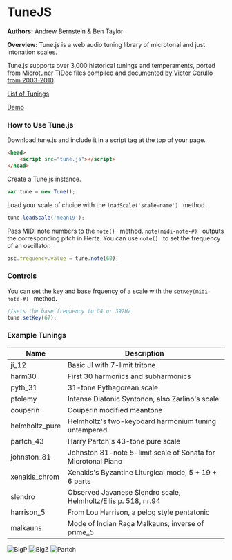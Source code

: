# TuneJS

**Authors:** Andrew Bernstein & Ben Taylor

**Overview:** Tune.js is a web audio tuning library of microtonal and just intonation scales.

Tune.js supports over 3,000 historical tunings and temperaments, ported from Microtuner TIDoc files [compiled and documented by Victor Cerullo from 2003-2010](http://www.venetica.net/Sites/16tone/mtx_file_specs.htm).

[List of Tunings](http://abbernie.github.io/tune/scales.html)

[Demo](http://abbernie.github.io/tune/demo.html)

### How to Use Tune.js

Download tune.js and include it in a script tag at the top of your page.

```html
<head>
	<script src="tune.js"></script>
</head>
```

Create a Tune.js instance.

```js
var tune = new Tune();
```

Load your scale of choice with the ```loadScale('scale-name') ``` method.

```js
tune.loadScale('mean19');
```

Pass MIDI note numbers to the ```note() ``` method. ```note(midi-note-#) ``` outputs the corresponding pitch in Hertz. You can use ```note() ``` to set the frequency of an oscillator.

```js
osc.frequency.value = tune.note(60);
```

### Controls

You can set the key and base frquency of a scale with the ```setKey(midi-note-#) ``` method.

```js
//sets the base frequency to G4 or 392Hz
tune.setKey(67);
```

### Example Tunings

| Name | Description |
|------|-------------|
| ji_12 | Basic JI with 7-limit tritone |
| harm30 | First 30 harmonics and subharmonics |
| pyth_31 | 31-tone Pythagorean scale |
| ptolemy | Intense Diatonic Syntonon, also Zarlino's scale |
| couperin | Couperin modified meantone |
| helmholtz_pure | Helmholtz's two-keyboard harmonium tuning untempered |
| partch_43 | Harry Partch's 43-tone pure scale |
| johnston_81 | Johnston 81-note 5-limit scale of Sonata for Microtonal Piano |
| xenakis_chrom | Xenakis's Byzantine Liturgical mode, 5 + 19 + 6 parts |
| slendro | Observed Javanese Slendro scale, Helmholtz/Ellis p. 518, nr.94 |
| harrison_5 | From Lou Harrison, a pelog style pentatonic |
| malkauns | Mode of Indian Raga Malkauns, inverse of prime_5 |

![BigP](http://www.mathopenref.com/images/bioimages/pythagoras1.jpg)
![BigZ](https://upload.wikimedia.org/wikipedia/commons/thumb/2/22/Gioseffo_Zarlino.jpg/200px-Gioseffo_Zarlino.jpg)
![Partch](http://www.pas.org/images/default-source/hall-of-fame-photos/hpartch.jpg?sfvrsn=0)
